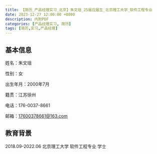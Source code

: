 ```yaml
---
title: 【简历_产品经理实习_北京】朱文瑶_25届应届生_北京理工大学_软件工程专业
date: 2023-12-27 12:00:00 +0800
description: 内附PDF
categories: [产品经理实习, 简历]
tags: [简历,实习,产品经理]
---
```


## 基本信息

姓名：朱文瑶

性别：女

出生年月：2000年7月

籍贯：江苏徐州

电话：176-0037-8661

邮箱：17600378661@163.com

## 教育背景

2018.09-2022.06  北京理工大学  软件工程专业  学士